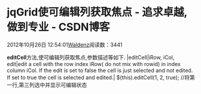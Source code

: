 
# jqGrid使可编辑列获取焦点 - 追求卓越,做到专业 - CSDN博客


2012年10月26日 12:54:01[Waldenz](https://me.csdn.net/enter89)阅读数：3441


**editCell**方法,使可编辑列获取焦点,参数描述等如下.
|editCell|iRow, iCol, edit|edit a cell with the row index iRow( do not mix with rowid) in index column iCol. If the edit is set to false the cell is just selected and not edited. If set to true the cell is selected and edited.|
$(this).editCell(1, 2, true); //将第一行,第三列选中并显示可编辑状态


